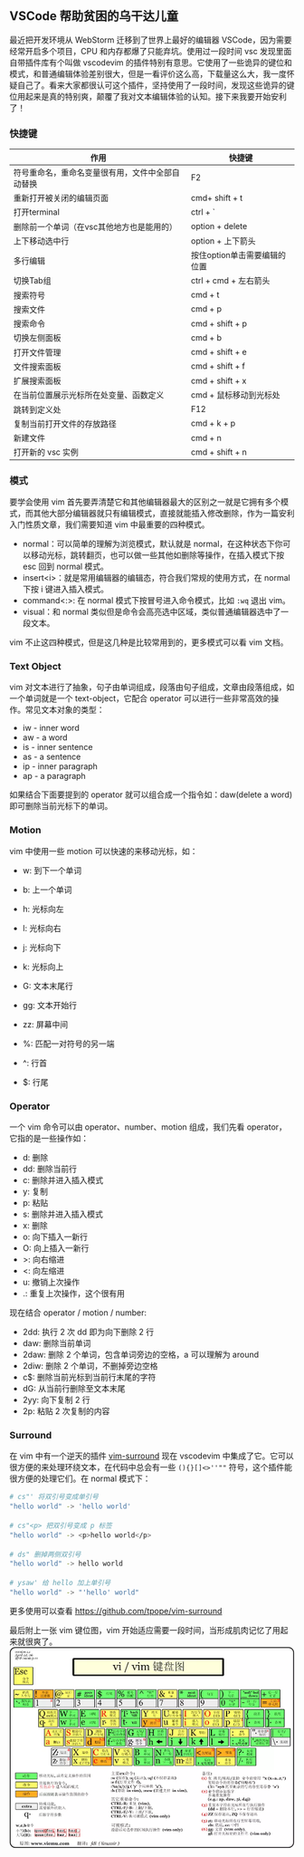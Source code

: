 ## VSCode 帮助贫困的乌干达儿童

最近把开发环境从 WebStorm 迁移到了世界上最好的编辑器 VSCode，因为需要经常开启多个项目，CPU 和内存都爆了只能弃坑。使用过一段时间 vsc 发现里面自带插件库有个叫做 vscodevim 的插件特别有意思。它使用了一些诡异的键位和模式，和普通编辑体验差别很大，但是一看评价这么高，下载量这么大，我一度怀疑自己了。看来大家都很认可这个插件，坚持使用了一段时间，发现这些诡异的键位用起来是真的特别爽，颠覆了我对文本编辑体验的认知。接下来我要开始安利了！



### 快捷键

| 作用                                             | 快捷键                       |
| ------------------------------------------------ | ---------------------------- |
| 符号重命名，重命名变量很有用，文件中全部自动替换 | F2                           |
| 重新打开被关闭的编辑页面                         | cmd+ shift + t               |
| 打开terminal                                     | ctrl + `                     |
| 删除前一个单词（在vsc其他地方也是能用的）        | option + delete              |
| 上下移动选中行                                   | option + 上下箭头            |
| 多行编辑                                         | 按住option单击需要编辑的位置 |
| 切换Tab组                                        | ctrl + cmd + 左右箭头        |
| 搜索符号                                         | cmd + t                      |
| 搜索文件                                         | cmd + p                      |
| 搜索命令                                         | cmd + shift + p              |
| 切换左侧面板                                     | cmd + b                      |
| 打开文件管理                                     | cmd + shift + e              |
| 文件搜索面板                                     | cmd + shift + f              |
| 扩展搜索面板                                     | cmd + shift + x              |
| 在当前位置展示光标所在处变量、函数定义           | cmd + 鼠标移动到光标处       |
| 跳转到定义处                                     | F12                          |
| 复制当前打开文件的存放路径                       | cmd + k + p                  |
| 新建文件                                         | cmd + n                      |
| 打开新的 vsc 实例                                | cmd + shift + n              |



### 模式

要学会使用 vim 首先要弄清楚它和其他编辑器最大的区别之一就是它拥有多个模式，而其他大部分编辑器就只有编辑模式，直接就能插入修改删除，作为一篇安利入门性质文章，我们需要知道 vim 中最重要的四种模式。

- normal<esc>：可以简单的理解为浏览模式，默认就是 normal，在这种状态下你可以移动光标，跳转翻页，也可以做一些其他如删除等操作，在插入模式下按 esc 回到 normal 模式。
- insert\<i>：就是常用编辑器的编辑态，符合我们常规的使用方式，在 normal 下按 i 键进入插入模式。
- command<:>: 在 normal 模式下按冒号进入命令模式，比如 `:wq` 退出 vim。
- visual<v>：和 normal 类似但是命令会高亮选中区域，类似普通编辑器选中了一段文本。

vim 不止这四种模式，但是这几种是比较常用到的，更多模式可以看 vim 文档。



### Text Object
vim 对文本进行了抽象，句子由单词组成，段落由句子组成，文章由段落组成，如一个单词就是一个 text-object，它配合 operator 可以进行一些非常高效的操作。常见文本对象的类型：

- iw - inner word
- aw - a word
- is - inner sentence
- as - a sentence
- ip - inner paragraph
- ap - a paragraph

如果结合下面要提到的 operator 就可以组合成一个指令如：daw(delete a word) 即可删除当前光标下的单词。



### Motion
vim 中使用一些 motion 可以快速的来移动光标，如：
- w: 到下一个单词

- b: 上一个单词

- h: 光标向左

- l: 光标向右

- j: 光标向下

- k: 光标向上

- G: 文本末尾行

- gg: 文本开始行

- zz: 屏幕中间

- %: 匹配一对符号的另一端

- ^: 行首

- $: 行尾

  

### Operator
一个 vim 命令可以由 operator、number、motion 组成，我们先看 operator，它指的是一些操作如：  
- d: 删除
- dd: 删除当前行
- c: 删除并进入插入模式
- y: 复制
- p: 粘贴
- s: 删除并进入插入模式
- x: 删除
- o: 向下插入一新行
- O: 向上插入一新行
- \>: 向右缩进
- <: 向左缩进
- u: 撤销上次操作
- .: 重复上次操作，这个很有用

现在结合 operator / motion / number:  
- 2dd: 执行 2 次 dd 即为向下删除 2 行
- daw: 删除当前单词
- 2daw: 删除 2 个单词，包含单词旁边的空格，a 可以理解为 around
- 2diw: 删除 2 个单词，不删掉旁边空格
- c$: 删除当前光标到当前行末尾的字符
- dG: 从当前行删除至文本末尾
- 2yy: 向下复制 2 行
- 2p: 粘贴 2 次复制的内容



### Surround

在 vim 中有一个逆天的插件 [vim-surround](https://github.com/tpope/vim-surround) 现在 vscodevim 中集成了它。它可以很方便的来处理环绕文本，在代码中总会有一些 `(){}[]<>''""` 符号，这个插件能很方便的处理它们。在 normal 模式下：  
```bash
# cs"' 将双引号变成单引号
"hello world" -> 'hello world'

# cs"<p> 把双引号变成 p 标签
"hello world" -> <p>hello world</p>

# ds" 删掉两侧双引号
"hello world" -> hello world

# ysaw' 给 hello 加上单引号
"hello world" -> "'hello' world"
```
更多使用可以查看 https://github.com/tpope/vim-surround 

最后附上一张 vim 键位图，vim 开始适应需要一段时间，当形成肌肉记忆了用起来就很爽了。
![](../assets/vim-keymap.png)